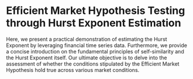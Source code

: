 # Efficient Market Hypothesis Testing through Hurst Exponent Estimation
Here, we present a practical demonstration of estimating the Hurst Exponent by leveraging financial time series data. Furthermore, we provide a concise introduction on the fundamental principles of self-similarity and the Hurst Exponent itself.
Our ultimate objective is to delve into the assessment of whether the conditions stipulated by the Efficient Market Hypothesis hold true across various market conditions. 

